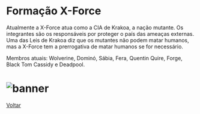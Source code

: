 # Formação X-Force

Atualmente a X-Force atua como a CIA de Krakoa, a nação mutante. Os integrantes são os responsáveis por proteger o país das ameaças externas. Uma das Leis de Krakoa diz que os mutantes não podem matar humanos, mas a X-Force tem a prerrogativa de matar humanos se for necessário.

Membros atuais: Wolverine, Dominó, Sábia, Fera, Quentin Quire, Forge, Black Tom Cassidy e Deadpool.

# ![banner](https://eb6f93.a2cdn1.secureserver.net/wp-content/uploads/2022/04/todas-equipes-marvel-250422-2.jpg)

[Voltar](README.MD)